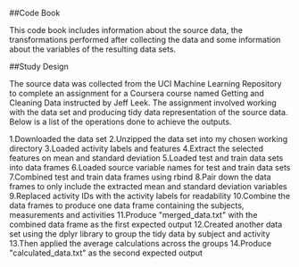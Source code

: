 ##Code Book

This code book includes information about the source data, the transformations performed after collecting the data and some information about the variables of the resulting data sets.

##Study Design

The source data was collected from the UCI Machine Learning Repository to complete an assignment for a Coursera course named Getting and Cleaning Data instructed by Jeff Leek. The assignment involved working with the data set and producing tidy data representation of the source data. Below is a list of the operations done to achieve the outputs.

1.Downloaded the data set
2.Unzipped the data set into my chosen working directory
3.Loaded activity labels and features
4.Extract the selected features on mean and standard deviation
5.Loaded test and train data sets into data frames
6.Loaded source variable names for test and train data sets
7.Combined test and train data frames using rbind
8.Pair down the data frames to only include the extracted mean and standard deviation variables
9.Replaced activity IDs with the activity labels for readability
10.Combine the data frames to produce one data frame containing the subjects, measurements and activities
11.Produce "merged_data.txt" with the combined data frame as the first expected output
12.Created another data set using the dplyr library to group the tidy data by subject and activity
13.Then applied the average calculations across the groups
14.Produce "calculated_data.txt" as the second expected output



